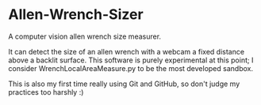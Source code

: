 # Allen-Wrench-Sizer
A computer vision allen wrench size measurer.

It can detect the size of an allen wrench with a webcam a fixed distance above a backlit surface.
This software is purely experimental at this point; I consider WrenchLocalAreaMeasure.py to be the most developed sandbox.


This is also my first time really using Git and GitHub, so don't judge my practices too harshly :)
